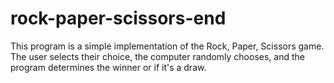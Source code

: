 # rock-paper-scissors-end
This program is a simple implementation of the Rock, Paper, Scissors game. The user selects their choice, the computer randomly chooses, and the program determines the winner or if it's a draw.
